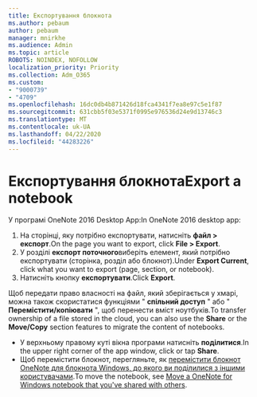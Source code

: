 ```yaml
---
title: Експортування блокнота
ms.author: pebaum
author: pebaum
manager: mnirkhe
ms.audience: Admin
ms.topic: article
ROBOTS: NOINDEX, NOFOLLOW
localization_priority: Priority
ms.collection: Adm_O365
ms.custom:
- "9000739"
- "4709"
ms.openlocfilehash: 16dc0db4b871426d18fca4341f7ea8e97c5e1f87
ms.sourcegitcommit: 631cbb5f03e5371f0995e976536d24e9d13746c3
ms.translationtype: MT
ms.contentlocale: uk-UA
ms.lasthandoff: 04/22/2020
ms.locfileid: "44283226"
---
```

# <a name="export-a-notebook"></a><span data-ttu-id="2cded-102">Експортування блокнота</span><span class="sxs-lookup"><span data-stu-id="2cded-102">Export a notebook</span></span>

<span data-ttu-id="2cded-103">У програмі OneNote 2016 Desktop App:</span><span class="sxs-lookup"><span data-stu-id="2cded-103">In OneNote 2016 desktop app:</span></span>

1. <span data-ttu-id="2cded-104">На сторінці, яку потрібно експортувати, натисніть **файл > експорт**.</span><span class="sxs-lookup"><span data-stu-id="2cded-104">On the page you want to export, click **File > Export**.</span></span>
2. <span data-ttu-id="2cded-105">У розділі **експорт поточного**виберіть елемент, який потрібно експортувати (сторінка, розділ або блокнот).</span><span class="sxs-lookup"><span data-stu-id="2cded-105">Under **Export Current**, click what you want to export (page, section, or notebook).</span></span>
3. <span data-ttu-id="2cded-106">Натисніть кнопку **експортувати**.</span><span class="sxs-lookup"><span data-stu-id="2cded-106">Click **Export**.</span></span>
 
<span data-ttu-id="2cded-107">Щоб передати право власності на файл, який зберігається у хмарі, можна також скористатися функціями " **спільний доступ** " або " **Перемістити/копіювати** ", щоб перенести вміст ноутбуків.</span><span class="sxs-lookup"><span data-stu-id="2cded-107">To transfer ownership of a file stored in the cloud, you can also use the **Share** or the **Move/Copy** section features to migrate the content of notebooks.</span></span>  

- <span data-ttu-id="2cded-108">У верхньому правому куті вікна програми натисніть **поділитися**.</span><span class="sxs-lookup"><span data-stu-id="2cded-108">In the upper right corner of the app window, click or tap **Share**.</span></span>
- <span data-ttu-id="2cded-109">Щоб перемістити блокнот, перегляньте, як [перемістити блокнот OneNote для блокнота Windows, до якого ви поділилися з іншими користувачами](https://support.office.com/article/move-a-onenote-for-windows-notebook-that-you-ve-shared-with-others-56c7659e-1850-49a6-8874-e2db6b440cd4?ui=en-US&rs=en-US&ad=US).</span><span class="sxs-lookup"><span data-stu-id="2cded-109">To move the notebook, see [Move a OneNote for Windows notebook that you've shared with others](https://support.office.com/article/move-a-onenote-for-windows-notebook-that-you-ve-shared-with-others-56c7659e-1850-49a6-8874-e2db6b440cd4?ui=en-US&rs=en-US&ad=US).</span></span>
